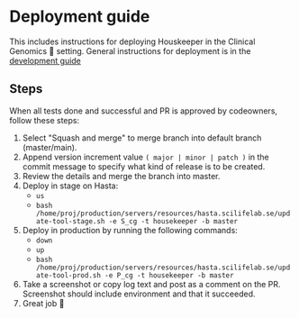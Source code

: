 # Deployment guide
This includes instructions for deploying Houskeeper in the Clinical Genomics :hospital: setting. General instructions for deployment is in the [development guide][development-guide]

## Steps
When all tests done and successful and PR is approved by codeowners, follow these steps:

1. Select "Squash and merge" to merge branch into default branch (master/main).
2. Append version increment value `( major | minor | patch )` in the commit message to specify what kind of release is to be created.
3. Review the details and merge the branch into master.
4. Deploy in stage on Hasta:
    - `us`
    - `bash /home/proj/production/servers/resources/hasta.scilifelab.se/update-tool-stage.sh -e S_cg -t housekeeper -b master`
5. Deploy in production by running the following commands:
    - `down`
    - `up`
    - `bash /home/proj/production/servers/resources/hasta.scilifelab.se/update-tool-prod.sh -e P_cg -t housekeeper -b master`
6. Take a screenshot or copy log text and post as a comment on the PR. Screenshot should include environment and that it succeeded.
7. Great job :whale2:

[development-guide]: http://www.clinicalgenomics.se/development/publish/prod/
